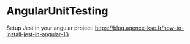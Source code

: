# AngularUnitTesting

Setup Jest in your angular project: https://blog.agence-kse.fr/how-to-install-jest-in-angular-13
